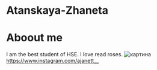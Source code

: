 # Atanskaya-Zhaneta
# Aboout me
I am the best student of HSE. I love read roses.
![картина](http://gipsypixel.com/wp-content/uploads/2017/11/Wallpaper-Red-Roses-Petals-Hd-Flowers-Rose-Images-Of-Iphone-High-Quality.jpg "Необязательный титул")
<https://www.instagram.com/ajanett__>
